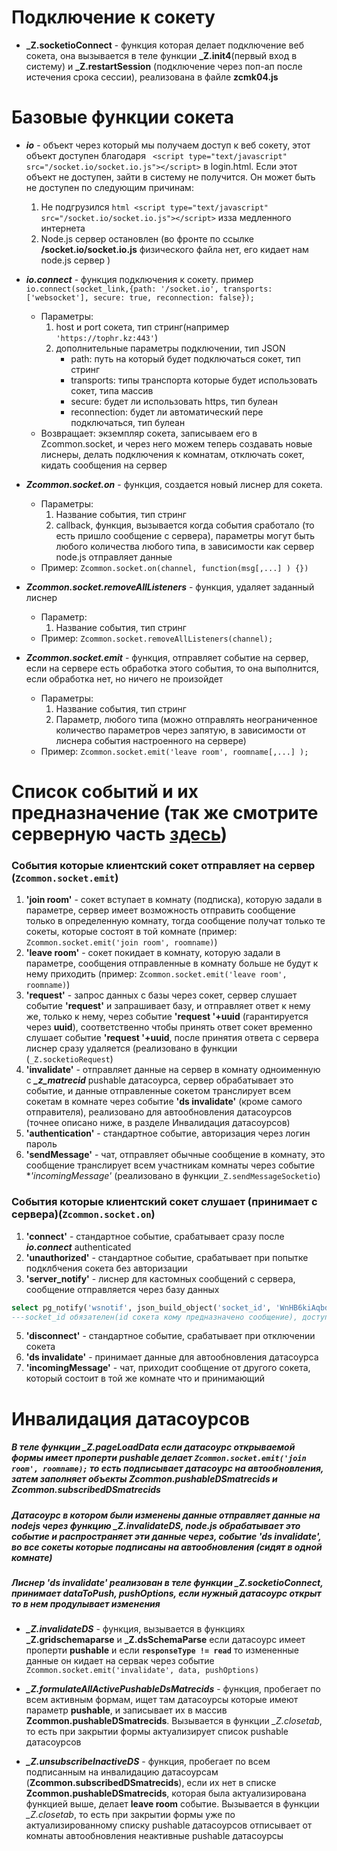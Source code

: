# Подключение к сокету
- **_Z.socketioConnect** - функция которая делает подключение веб сокета, она вызывается в теле функции **_Z.init4**(первый вход в систему) и **_Z.restartSession** (подключение через поп-ап после истечения срока сессии), реализована в файле **zcmk04.js**

# Базовые функции сокета
- _**io**_ - объект через который мы получаем доступ к веб сокету, этот объект доступен благодаря ` <script type="text/javascript" src="/socket.io/socket.io.js"></script>` в login.html. Если этот объект не доступен, зайти в систему не получится. Он может быть не доступен по следующим причинам:
    1. Не подгрузился ```html <script type="text/javascript" src="/socket.io/socket.io.js"></script>``` изза медленного интернета
    2. Node.js сервер остановлен (во фронте по ссылке **/socket.io/socket.io.js** физического файла нет, его кидает нам node.js сервер )


- _**io.connect**_ - функция подключения к сокету. пример `io.connect(socket_link,{path: '/socket.io', transports: ['websocket'], secure: true, reconnection: false});`
    - Параметры: 
      1. host и port сокета, тип стринг(например `'https://tophr.kz:443'`)
      2. дополнительные параметры подключении, тип JSON
          - path: путь на который будет подключаться сокет, тип стринг
          - transports: типы транспорта которые будет использовать сокет, типа массив
          - secure: будет ли использовать https, тип булеан
          - reconnection: будет ли автоматический пере подключаться, тип булеан
    - Возвращает: экземпляр сокета, записываем его в Zcommon.socket, и через него можем теперь создавать новые лиснеры, делать подключения к комнатам, отключать сокет, кидать сообщения на сервер 


- _**Zcommon.socket.on**_ - функция, создается новый лиснер для сокета.
    - Параметры: 
      1. Название события, тип стринг
      2. callback, функция, вызывается когда события сработало (то есть пришло сообщение с сервера), параметры могут быть любого количества любого типа, в зависимости как сервер node.js отправляет данные
    - Пример: `Zcommon.socket.on(channel, function(msg[,...] ) {})`


- _**Zcommon.socket.removeAllListeners**_ - функция, удаляет заданный лиснер
    - Параметр: 
      1. Название события, тип стринг
    - Пример: `Zcommon.socket.removeAllListeners(channel);`

- _**Zcommon.socket.emit**_ - функция, отправляет событие на сервер, если на сервере есть обработка этого события, то она выполнится, если обработка нет, но ничего не произойдет
    - Параметры: 
      1. Название события, тип стринг
      2. Параметр, любого типа (можно отправлять неограниченное количество параметров через запятую, в зависимости от лиснера события настроенного на сервере)
    - Пример: `Zcommon.socket.emit('leave room', roomname[,...] );`

# Список событий и их предназначение (так же смотрите серверную часть [здесь](https://gitlab.com/cloudmaker/tophr/tophr-www/-/wikis/NodeJS/02.-%D0%9B%D0%BE%D0%B3%D0%B8%D0%BA%D0%B0-%D0%B2-index.js/05.-%D0%92%D0%B5%D0%B1-%D1%81%D0%BE%D0%BA%D0%B5%D1%82%D1%8B-(%D0%A1%D0%B5%D1%80%D0%B2%D0%B5%D1%80)#%D0%BB%D0%B8%D1%81%D0%BD%D0%B5%D1%80%D1%8B-%D1%82%D0%B0%D0%BA-%D0%B6%D0%B5-%D1%81%D0%BC%D0%BE%D1%82%D1%80%D0%B8%D1%82%D0%B5-%D0%BA%D0%BB%D0%B8%D0%B5%D0%BD%D1%82%D1%81%D0%BA%D1%83%D1%8E-%D1%87%D0%B0%D1%81%D1%82%D1%8C-%D0%B7%D0%B4%D0%B5%D1%81%D1%8C))

### События которые клиентский сокет отправляет на сервер (`Zcommon.socket.emit`)
1. **'join room'** - сокет вступает в комнату (подписка), которую задали в параметре, сервер имеет возможность отправить сообщение только в определенную комнату, тогда сообщение получат только те сокеты, которые состоят в той комнате (пример: `Zcommon.socket.emit('join room', roomname)`)
2. **'leave room'** - сокет покидает в комнату, которую задали в параметре, сообщения отправленные в комнату больше не будут к нему приходить (пример: `Zcommon.socket.emit('leave room', roomname)`)
3. **'request'** - запрос данных с базы через сокет, сервер слушает событие **'request'** и запрашивает базу, и отправляет ответ к нему же, только к нему, через событие **'request '+uuid** (гарантируется через **uuid**), соответственно чтобы принять ответ сокет временно слушает событие **'request '+uuid**, после принятия ответа с сервера лиснер сразу удаляется (реализовано в функции (`_Z.socketioRequest`)
5. **'invalidate'** - отправляет данные на сервер в комнату одноименную с _**_z_matrecid**_ pushable датасоурса, сервер обрабатывает это событие, и данные отправленные сокетом транслирует всем сокетам в комнате через событие **'ds invalidate'** (кроме самого отправителя), реализовано для автообновления датасоурсов (точнее описано ниже, в разделе Инвалидация датасоурсов)
6. **'authentication'** - стандартное событие, авторизация через логин пароль
7. **'sendMessage'** - чат, отправляет обычные сообщение в комнату, это сообщение транслирует всем участникам комнаты через событие **'incomingMessage'* (реализовано в функции`_Z.sendMessageSocketio`)

### События которые клиентский сокет слушает (принимает с сервера)(`Zcommon.socket.on`)
1. **'connect'** - стандартное событие, срабатывает сразу после _**io.connect**_
authenticated
3. **'unauthorized'** - стандартное событие, срабатывает при попытке подклбчения сокета без авторизации
4. **'server_notify'** - лиснер для кастомных сообщений с сервера, сообщение отправляется через базу данных 
```sql 
select pg_notify('wsnotif', json_build_object('socket_id', 'WnHB6kiAqbdqXSorAAAB')::text); 
---socket_id обязателен(id сокета кому предназначено сообщение), доступен в таблице express_sessions
```
5. **'disconnect'** - стандартное событие, срабатывает при отключении сокета
6. **'ds invalidate'** - принимает данные для автообновления датасоурса
7. **'incomingMessage'** - чат, приходит сообщение от другого сокета, который состоит в той же комнате что и принимающий



# Инвалидация датасоурсов
##### В теле функции _Z.pageLoadData если датасоурс открываемой формы имеет проперти **pushable** делает `Zcommon.socket.emit('join room', roomname);` то есть подписывает датасоурс на автообновления, затем заполняет объекты **Zcommon.pushableDSmatrecids** и **Zcommon.subscribedDSmatrecids**

##### Датасоурс в котором были изменены данные отправляет данные на nodejs через функцию **_Z.invalidateDS**, node.js обрабатывает это событие и распространяет эти данные через, событие 'ds invalidate', во все сокеты которые подписаны на автообновления (сидят в одной комнате) 

##### Лиснер 'ds invalidate' реализован в теле функции **_Z.socketioConnect**, принимает **dataToPush**, **pushOptions**, если нужный датасоурс открыт то в нем продулывает изменения

- _**_Z.invalidateDS**_ - функция, вызывается в функциях **_Z.gridschemaparse** и **_Z.dsSchemaParse**
если датасоурс имеет проперти **pushable** и если **`responseType != read`** то измененные данные он кидает на сервак через событие `Zcommon.socket.emit('invalidate', data, pushOptions)` 

- _**_Z.formulateAllActivePushableDsMatrecids**_ - функция, пробегает по всем активным формам, ищет там датасоурсы которые имеют параметр **pushable**, и записывает их в массив **Zcommon.pushableDSmatrecids**. Вызывается в функции *_Z.closetab*, то есть при закрытии формы актуализирует список  pushable датасоурсов

- _**_Z.unsubscribeInactiveDS**_ - функция, пробегает по всем подписанным на инвалидацию датасоурсам (**Zcommon.subscribedDSmatrecids**), если их нет в списке **Zcommon.pushableDSmatrecids**, которая была актуализирована функцией выше, делает **leave room** событие. Вызывается в функции *_Z.closetab*, то есть при закрытии формы уже по актуализированному списку  pushable датасоурсов отписывает от комнаты автообновления неактивные pushable датасоурсы










